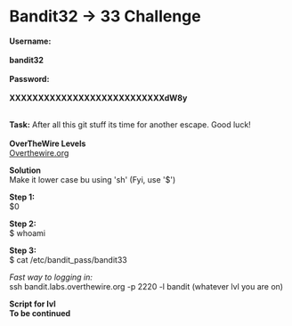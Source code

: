 # Bandit32 -> 33 Challenge

**Username:**
<br>
<br>
**bandit32**
<br>
<br>
**Password:**
<br>
<br>
**XXXXXXXXXXXXXXXXXXXXXXXXXXXdW8y**
<br>
<br>

**Task:**
After all this git stuff its time for another escape. Good luck!
<br>
<br>
**OverTheWire Levels**
<br>
[Overthewire.org](https://overthewire.org/wargames/bandit/bandit33.html)

**Solution**
<br>
Make it lower case bu using 'sh' (Fyi, use '$')

**Step 1:**
<br>
$0
<br>

**Step 2:**
<br>
$ whoami
<br>

**Step 3:**
<br>
$ cat /etc/bandit_pass/bandit33
<br>

*Fast way to logging in:*
<br>
ssh bandit.labs.overthewire.org -p 2220 -l bandit (whatever lvl you are on)

**Script for lvl**
<br>
**To be continued**

